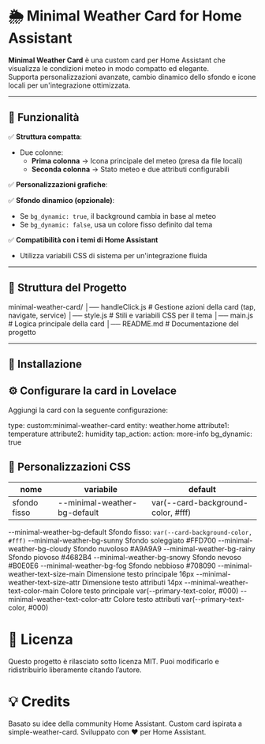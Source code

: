 # 🌦️ Minimal Weather Card for Home Assistant

**Minimal Weather Card** è una custom card per Home Assistant che visualizza le condizioni meteo in modo compatto ed elegante.  
Supporta personalizzazioni avanzate, cambio dinamico dello sfondo e icone locali per un'integrazione ottimizzata.

---

## 📌 Funzionalità

✅ **Struttura compatta**:  
- Due colonne:  
  - **Prima colonna** → Icona principale del meteo (presa da file locali)  
  - **Seconda colonna** → Stato meteo e due attributi configurabili  

✅ **Personalizzazioni grafiche**:  


✅ **Sfondo dinamico (opzionale)**:  
- Se `bg_dynamic: true`, il background cambia in base al meteo  
- Se `bg_dynamic: false`, usa un colore fisso definito dal tema  

✅ **Compatibilità con i temi di Home Assistant**  
- Utilizza variabili CSS di sistema per un'integrazione fluida  

---

## 📂 Struttura del Progetto
minimal-weather-card/
│── handleClick.js    # Gestione azioni della card (tap, navigate, service)
│── style.js          # Stili e variabili CSS per il tema
│── main.js           # Logica principale della card
│── README.md         # Documentazione del progetto

---

## 🔧 Installazione


## ⚙️ Configurare la card in Lovelace

Aggiungi la card con la seguente configurazione:

type: custom:minimal-weather-card
entity: weather.home
attribute1: temperature
attribute2: humidity
tap_action:
  action: more-info
bg_dynamic: true

## 🎨 Personalizzazioni CSS

|nome|variabile|default
------|---------|------|
|sfondo fisso| --minimal-weather-bg-default|var(--card-background-color, #fff)|

--minimal-weather-bg-default	Sfondo fisso: `var(--card-background-color, #fff)`
--minimal-weather-bg-sunny	Sfondo soleggiato	#FFD700
--minimal-weather-bg-cloudy	Sfondo nuvoloso	#A9A9A9
--minimal-weather-bg-rainy	Sfondo piovoso	#4682B4
--minimal-weather-bg-snowy	Sfondo nevoso	#B0E0E6
--minimal-weather-bg-fog	Sfondo nebbioso	#708090
--minimal-weather-text-size-main	Dimensione testo principale	16px
--minimal-weather-text-size-attr	Dimensione testo attributi	14px
--minimal-weather-text-color-main	Colore testo principale	var(--primary-text-color, #000)
--minimal-weather-text-color-attr	Colore testo attributi	var(--primary-text-color, #000)


# 📜 Licenza

Questo progetto è rilasciato sotto licenza MIT.
Puoi modificarlo e ridistribuirlo liberamente citando l’autore.

# 💡 Credits

Basato su idee della community Home Assistant.
Custom card ispirata a simple-weather-card.
Sviluppato con ❤️ per Home Assistant.
